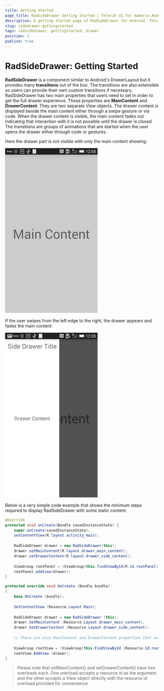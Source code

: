 ```yaml
---
title: Getting Started
page_title: RadSideDrawer Getting Started | Telerik UI for Xamarin.Android Documentation
description: A getting started page of RadSideDrawer for Android. This article explains what are the steps to create a RadSideDrawer instance from scratch.
slug: sidedrawer-gettingstarted
tags: radsidedrawer, gettingstarted, drawer
position: 2
publish: true
---
```


# RadSideDrawer: Getting Started

**RadSideDrawer** is a component similar to Android's DrawerLayout but it provides many **transitions** out of the box. The transitions are also extensible so users can provide their own custom transitions if necessary.
RadSideDrawer has two main properties that users need to set in order to get the full drawer experience. These properties are **MainContent** and **DrawerContent**. They are two separate View objects. The drawer
content is displayed beside the main content either through a swipe gesture or via code. When the drawer content is visible, the main content fades out indicating that interaction with it is not possible until the drawer is
closed. The transitions are groups of animations that are started when the user opens the drawer either through code or gestures.

Here the drawer part is not visible with only the main content showing:

![TelerikUI-SideDrawer-Getting-Started](images/drawer-getting-started-1.png "Side drawer main content.")

If the user swipes from the left edge to the right, the drawer appears and fades the main content:

![TelerikUI-SideDrawer-Getting-Started](images/drawer-getting-started-2.png "Drawer content.")

Below is a very simple code example that shows the minimum steps required to display RadSideDrawer with some static content:

```Java
@Override
protected void onCreate(Bundle savedInstanceState) {
	super.onCreate(savedInstanceState);
	setContentView(R.layout.activity_main);
	
	RadSideDrawer drawer = new RadSideDrawer(this);
	drawer.setMainContent(R.layout.drawer_main_content);
	drawer.setDrawerContent(R.layout.drawer_side_content);

	ViewGroup rootPanel = (ViewGroup)this.findViewById(R.id.rootPanel);
	rootPanel.addView(drawer);
}
```

```C#
protected override void OnCreate (Bundle bundle)
{
	base.OnCreate (bundle);

	SetContentView (Resource.Layout.Main);

	RadSideDrawer drawer = new RadSideDrawer (this);
	drawer.SetMainContent (Resource.Layout.drawer_main_content);
	drawer.SetDrawerContent (Resource.Layout.drawer_side_content);
	
	// There are also MainContent and DrawerContent properties that accept a View directly.

	ViewGroup rootView = (ViewGroup)this.FindViewById (Resource.Id.rootView);
	rootView.AddView (drawer);
}
```

>Please note that setMainContent() and setDrawerContent() have two overloads each. One overload accepts a resource id as the argument and the other accepts a View object directly with the resource id overload provided
for convenience.
